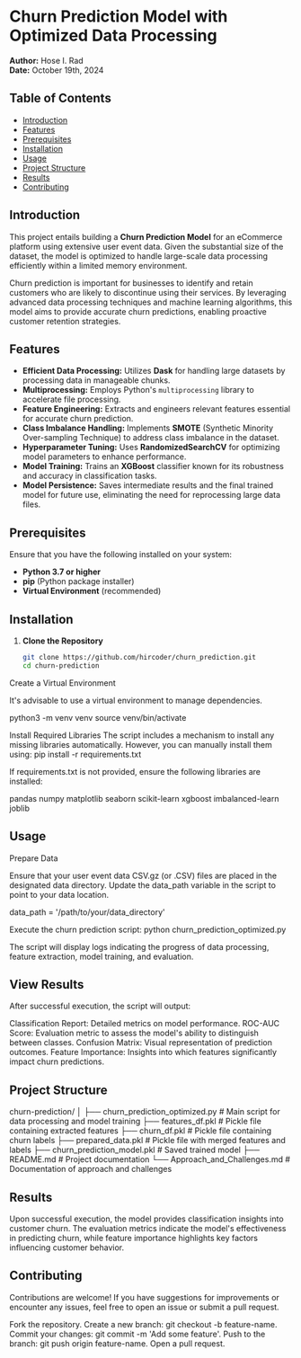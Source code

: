 # Churn Prediction Model with Optimized Data Processing

**Author:** Hose I. Rad  
**Date:** October 19th, 2024

## Table of Contents
- [Introduction](#introduction)
- [Features](#features)
- [Prerequisites](#prerequisites)
- [Installation](#installation)
- [Usage](#usage)
- [Project Structure](#project-structure)
- [Results](#results)
- [Contributing](#contributing)


## Introduction

This project entails building a **Churn Prediction Model** for an eCommerce platform using extensive user event data. Given the substantial size of the dataset, the model is optimized to handle large-scale data processing efficiently within a limited memory environment.

Churn prediction is important for businesses to identify and retain customers who are likely to discontinue using their services. By leveraging advanced data processing techniques and machine learning algorithms, this model aims to provide accurate churn predictions, enabling proactive customer retention strategies.

## Features

- **Efficient Data Processing:** Utilizes **Dask** for handling large datasets by processing data in manageable chunks.
- **Multiprocessing:** Employs Python's `multiprocessing` library to accelerate file processing.
- **Feature Engineering:** Extracts and engineers relevant features essential for accurate churn prediction.
- **Class Imbalance Handling:** Implements **SMOTE** (Synthetic Minority Over-sampling Technique) to address class imbalance in the dataset.
- **Hyperparameter Tuning:** Uses **RandomizedSearchCV** for optimizing model parameters to enhance performance.
- **Model Training:** Trains an **XGBoost** classifier known for its robustness and accuracy in classification tasks.
- **Model Persistence:** Saves intermediate results and the final trained model for future use, eliminating the need for reprocessing large data files.

## Prerequisites

Ensure that you have the following installed on your system:

- **Python 3.7 or higher**
- **pip** (Python package installer)
- **Virtual Environment** (recommended)

## Installation

1. **Clone the Repository**

   ```bash
   git clone https://github.com/hircoder/churn_prediction.git
   cd churn-prediction
Create a Virtual Environment

It's advisable to use a virtual environment to manage dependencies.

python3 -m venv venv
source venv/bin/activate  


Install Required Libraries
The script includes a mechanism to install any missing libraries automatically. However, you can manually install them using:
pip install -r requirements.txt

If requirements.txt is not provided, ensure the following libraries are installed:

pandas
numpy
matplotlib
seaborn
scikit-learn
xgboost
imbalanced-learn
joblib


## Usage
Prepare  Data

Ensure that your user event data CSV.gz (or .CSV) files are placed in the designated data directory. Update the data_path variable in the script to point to your data location.

data_path = '/path/to/your/data_directory'  

Execute the churn prediction script:
python churn_prediction_optimized.py

The script will display logs indicating the progress of data processing, feature extraction, model training, and evaluation.

## View Results

After successful execution, the script will output:

Classification Report: Detailed metrics on model performance.
ROC-AUC Score: Evaluation metric to assess the model's ability to distinguish between classes.
Confusion Matrix: Visual representation of prediction outcomes.
Feature Importance: Insights into which features significantly impact churn predictions.

## Project Structure

churn-prediction/
│
├── churn_prediction_optimized.py        # Main script for data processing and model training
├── features_df.pkl            # Pickle file containing extracted features
├── churn_df.pkl               # Pickle file containing churn labels
├── prepared_data.pkl          # Pickle file with merged features and labels
├── churn_prediction_model.pkl # Saved trained model
├── README.md                  # Project documentation
└── Approach_and_Challenges.md # Documentation of approach and challenges

## Results
Upon successful execution, the model provides classification insights into customer churn. The evaluation metrics indicate the model's effectiveness in predicting churn, while feature importance highlights key factors influencing customer behavior.

## Contributing
Contributions are welcome! If you have suggestions for improvements or encounter any issues, feel free to open an issue or submit a pull request.

Fork the repository.
Create a new branch: git checkout -b feature-name.
Commit your changes: git commit -m 'Add some feature'.
Push to the branch: git push origin feature-name.
Open a pull request.
